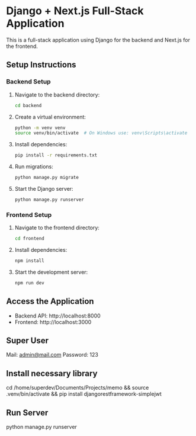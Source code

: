 # Django + Next.js Full-Stack Application

This is a full-stack application using Django for the backend and Next.js for the frontend.

## Setup Instructions

### Backend Setup
1. Navigate to the backend directory:
   ```bash
   cd backend
   ```
2. Create a virtual environment:
   ```bash
   python -m venv venv
   source venv/bin/activate  # On Windows use: venv\Scripts\activate
   ```
3. Install dependencies:
   ```bash
   pip install -r requirements.txt
   ```
4. Run migrations:
   ```bash
   python manage.py migrate
   ```
5. Start the Django server:
   ```bash
   python manage.py runserver
   ```

### Frontend Setup
1. Navigate to the frontend directory:
   ```bash
   cd frontend
   ```
2. Install dependencies:
   ```bash
   npm install
   ```
3. Start the development server:
   ```bash
   npm run dev
   ```

## Access the Application
- Backend API: http://localhost:8000
- Frontend: http://localhost:3000

## Super User

Mail: admin@mail.com
Password: 123

## Install necessary library

cd /home/superdev/Documents/Projects/memo && source .venv/bin/activate && pip install djangorestframework-simplejwt

## Run Server

python manage.py runserver